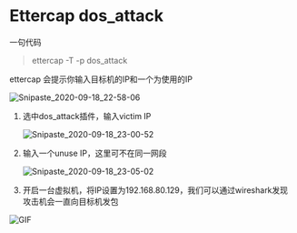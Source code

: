 # Ettercap dos_attack

一句代码

> ettercap -T -p dos_attack

ettercap 会提示你输入目标机的IP和一个为使用的IP

![Snipaste_2020-09-18_22-58-06](https://cdn.jsdelivr.net/gh/dhay3/image-repo@master/20210518/Snipaste_2020-09-18_22-58-06.17r8r2ssol8g.png)

1. 选中dos_attack插件，输入victim IP

   ![Snipaste_2020-09-18_23-00-52](https://cdn.jsdelivr.net/gh/dhay3/image-repo@master/20210518/Snipaste_2020-09-18_23-00-52.6o6xejz279o0.png)

2. 输入一个unuse IP，这里可不在同一网段

   ![Snipaste_2020-09-18_23-05-02](https://cdn.jsdelivr.net/gh/dhay3/image-repo@master/20210518/Snipaste_2020-09-18_23-05-02.6pen93tcsuo0.png)

3. 开启一台虚拟机，将IP设置为192.168.80.129，我们可以通过wireshark发现攻击机会一直向目标机发包

![GIF](https://cdn.jsdelivr.net/gh/dhay3/image-repo@master/20210518/GIF.3ik8o4rb0pq0.gif)

